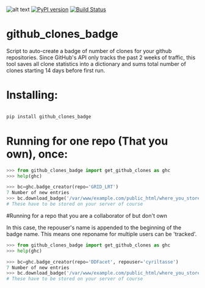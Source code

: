![alt text](http://apmechev.com/img/git_repos/github_clones_badge_clones.svg "github clones")
[![PyPI version](https://badge.fury.io/py/github-clones-badge.svg)](https://badge.fury.io/py/github-clones-badge)
[![Build Status](https://travis-ci.org/apmechev/github_clones_badge.svg?branch=master)](https://travis-ci.org/apmechev/github_clones_badge)

# github_clones_badge

Script to auto-create a badge of number of clones for your github repositories. Since GitHub's API only tracks the past 2 weeks of traffic, this tool saves all clone statistics into a dictionary and sums total number of clones starting 14 days before first run. 

# Installing:

```bash

pip install github_clones_badge
```

# Running for one repo (That you own), once:

```python
>>> from github_clones_badge import get_github_clones as ghc
>>> help(ghc)

>>> bc=ghc.badge_creator(repo='GRID_LRT')
7 Number of new entries
>>> bc.download_badge('/var/www/example.com/public_html/where_you_store_your_badges/') 
# These have to be stored on your server of course

```

#Running for a repo that you are a collaborator of but don't own

In this case, the repouser's name is appended to the beginning of the badge name. This means one reponame for multiple users can be 'tracked'. 
```python
>>> from github_clones_badge import get_github_clones as ghc
>>> help(ghc)

>>> bc=ghc.badge_creator(repo='DDFacet', repouser='cyriltasse')
7 Number of new entries
>>> bc.download_badge('/var/www/example.com/public_html/where_you_store_your_badges/')
# These have to be stored on your server of course

```


